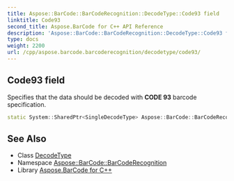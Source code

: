 ```yaml
---
title: Aspose::BarCode::BarCodeRecognition::DecodeType::Code93 field
linktitle: Code93
second_title: Aspose.BarCode for C++ API Reference
description: 'Aspose::BarCode::BarCodeRecognition::DecodeType::Code93 field. Specifies that the data should be decoded with CODE 93 barcode specification in C++.'
type: docs
weight: 2200
url: /cpp/aspose.barcode.barcoderecognition/decodetype/code93/
---
```

## Code93 field


Specifies that the data should be decoded with **CODE 93** barcode specification.

```cpp
static System::SharedPtr<SingleDecodeType> Aspose::BarCode::BarCodeRecognition::DecodeType::Code93
```




## See Also

* Class [DecodeType](../)
* Namespace [Aspose::BarCode::BarCodeRecognition](../../)
* Library [Aspose.BarCode for C++](../../../)
